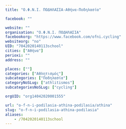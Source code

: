 ```yaml
---
title: "Ο.Φ.Ν.Ι. ΠΟΔΗΛΑΣΙΑ-Αθήνα-Ποδηλασία"

facebook: ""

website: ""
organisation: "Ο.Φ.Ν.Ι. ΠΟΔΗΛΑΣΙΑ"
facebookorg: "https://www.facebook.com/ofni.cycling"
websiteorg: "no"
UID: "7042020140113school"
cities: ["Αθήνα"]
perioxi: ""
address: ""

places: [""]
categories: ["Αθλητισμός"]
subcategories: ["Ποδηλασία"]
categoryNoSLug: ["athlitismos"]
subcategoriesNoSLug: ["cycling"]

orgUID: "org14042020001555"

url: "o-f-n-i-podilasia-athina-podilasia/athina"
slug: "o-f-n-i-podilasia-athina-podilasia"
aliases:
    - /7042020140113school
---
```





